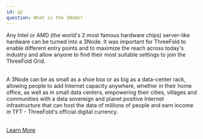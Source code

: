```yaml
---
id: q2
question: What is the 3Node?
---
```


Any Intel or AMD (the world's 2 most famous hardware chips) server-like hardware can be turned into a 3Node. It was important for ThreeFold to enable different entry points and to maximize the reach across today's industry and allow anyone to find their most suitable settings to join the ThreeFold Grid.
<br/>
<br/>

A 3Node can be as small as a shoe box or as big as a data-center rack, allowing people to add Internet capacity anywhere, whether in their home office, as well as in small data centers, empowering their cities, villages and communities with a data sovereign and planet positive Internet infrastructure that can host the data of millions of people and earn income in TFT - ThreeFold's official digital currency.
<br/>
<br/>

[Learn More](https://library.threefold.me/info/tfgrid/#/threefold__grid_concepts?id=what-is-the-threefold-grid)

